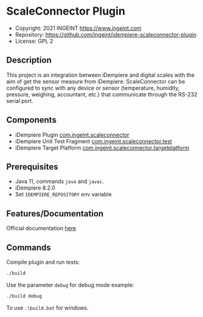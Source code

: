 # ScaleConnector Plugin

- Copyright: 2021 INGEINT <https://www.ingeint.com>
- Repository: https://github.com/ingeint/idempiere-scaleconnector-plugin
- License: GPL 2

## Description

This project is an integration between iDempiere and digital scales with the aim of get the sensor measure from
iDempiere. ScaleConnector can be configured to sync with any device or sensor (temperature, humidity, pressure,
weighing, accountant, etc.) that communicate through the RS-232 serial port.

## Components

- iDempiere Plugin [com.ingeint.scaleconnector](com.ingeint.scaleconnector)
- iDempiere Unit Test Fragment [com.ingeint.scaleconnector.test](com.ingeint.scaleconnector.test)
- iDempiere Target Platform [com.ingeint.scaleconnector.targetplatform](com.ingeint.scaleconnector.targetplatform)

## Prerequisites

- Java 11, commands `java` and `javac`.
- iDempiere 8.2.0
- Set `IDEMPIERE_REPOSITORY` env variable

## Features/Documentation

Official documentation [here](https://wiki.idempiere.org/en/Plugin:_Scale_Connector)

## Commands

Compile plugin and run tests:

```bash
./build
```

Use the parameter `debug` for debug mode example:

```bash
./build debug
```

To use `.\build.bat` for windows.
